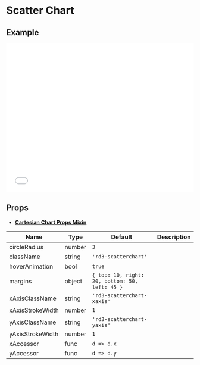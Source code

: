 # Scatter Chart

## Example

<iframe width="100%" height="400" src="//jsfiddle.net/YangWei/w24o8kf4/1/embedded/result,js,html/" allowfullscreen="allowfullscreen" frameborder="0"></iframe>

## Props

* [**Cartesian Chart Props Mixin**](../cartesianChartPropsMixin)

Name | Type  | Default  | Description
--- | --- | ---- | ---
circleRadius | number | `3` |
className | string | `'rd3-scatterchart'` |
hoverAnimation | bool | `true` |
margins | object | `{ top: 10, right: 20, bottom: 50, left: 45 }` |
xAxisClassName | string | `'rd3-scatterchart-xaxis'` |
xAxisStrokeWidth | number | `1` |
yAxisClassName | string | `'rd3-scatterchart-yaxis'` |
yAxisStrokeWidth | number | `1` |
xAccessor | func | `d => d.x` |
yAccessor | func | `d => d.y` |
